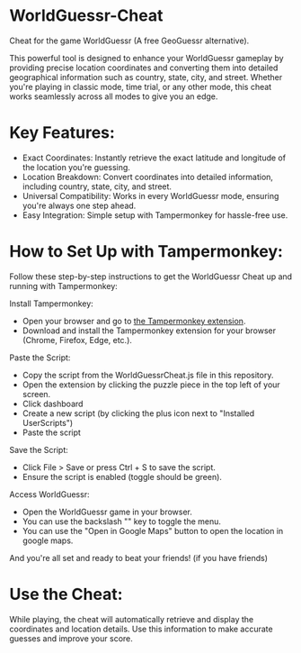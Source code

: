 # WorldGuessr-Cheat
Cheat for the game WorldGuessr (A free GeoGuessr alternative).

This powerful tool is designed to enhance your WorldGuessr gameplay by providing precise location coordinates and converting them into detailed geographical information such as country, state, city, and street. Whether you're playing in classic mode, time trial, or any other mode, this cheat works seamlessly across all modes to give you an edge.

# Key Features:
- Exact Coordinates: Instantly retrieve the exact latitude and longitude of the location you're guessing.
- Location Breakdown: Convert coordinates into detailed information, including country, state, city, and street.
- Universal Compatibility: Works in every WorldGuessr mode, ensuring you're always one step ahead.
- Easy Integration: Simple setup with Tampermonkey for hassle-free use.

# How to Set Up with Tampermonkey:
Follow these step-by-step instructions to get the WorldGuessr Cheat up and running with Tampermonkey:

Install Tampermonkey:
- Open your browser and go to [the Tampermonkey extension](https://chromewebstore.google.com/detail/tampermonkey/dhdgffkkebhmkfjojejmpbldmpobfkfo).
- Download and install the Tampermonkey extension for your browser (Chrome, Firefox, Edge, etc.).

Paste the Script:
- Copy the script from the WorldGuessrCheat.js file in this repository.
- Open the extension by clicking the puzzle piece in the top left of your screen.
- Click dashboard
- Create a new script (by clicking the plus icon next to "Installed UserScripts")
- Paste the script

Save the Script:
- Click File > Save or press Ctrl + S to save the script.
- Ensure the script is enabled (toggle should be green).

Access WorldGuessr:
- Open the WorldGuessr game in your browser.
- You can use the backslash "\" key to toggle the menu.
- You can use the "Open in Google Maps" button to open the location in google maps.

And you're all set and ready to beat your friends! (if you have friends)

# Use the Cheat:
While playing, the cheat will automatically retrieve and display the coordinates and location details.
Use this information to make accurate guesses and improve your score.
